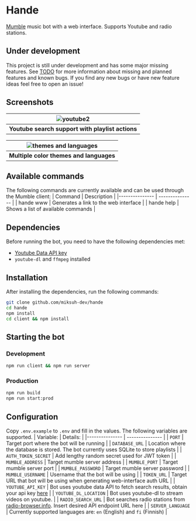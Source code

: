 # Hande

[Mumble](https://www.mumble.info/) music bot with a web interface. Supports Youtube and radio stations.

## Under development

This project is still under development and has some major missing features. See [TODO](docs/TODO.md) for more information about missing and planned features and known bugs. If you find any new bugs or have new feature ideas feel free to open an issue!

## Screenshots

| ![youtube2](https://user-images.githubusercontent.com/11806132/210383776-650c5ac9-5d50-43a1-a35a-5a1c28dd7874.gif)|
|:--:|
| <b>Youtube search support with playlist actions</b>|

| ![themes and languages](https://user-images.githubusercontent.com/11806132/210380520-3689fc16-7ac3-45c8-8035-5e609f3b6d9a.gif)|
|:--:|
| <b>Multiple color themes and languages</b>|

## Available commands

The following commands are currently available and can be used through the Mumble client:
| Command | Description |
|--------------- | --------------- |
| hande www | Generates a link to the web interface |
| hande help | Shows a list of available commands |

## Dependencies

Before running the bot, you need to have the following dependencies met:

- [Youtube Data API key](https://developers.google.com/youtube/registering_an_application)
- `youtube-dl` and `ffmpeg` installed

## Installation

After installing the dependencies, run the following commands:

```bash
git clone github.com/miksuh-dev/hande
cd hande
npm install
cd client && npm install
```

## Starting the bot

### Development

```bash
npm run client && npm run server
```

### Production

```bash
npm run build
npm run start:prod
```

## Configuration

Copy `.env.example` to `.env` and fill in the values. The following variables are supported.
| Variable: | Details: |
|--------------- | --------------- |
| `PORT` | Target port where the bot will be running |
| `DATABASE_URL` | Location where the database is stored. The bot currently uses SQLite to store playlists |
| `AUTH_TOKEN_SECRET` | Add lengthy random secret used for JWT token |
| `MUMBLE_ADDRESS` | Target mumble server address |
| `MUMBLE_PORT` | Target mumble server port |
| `MUMBLE_PASSWORD` | Target mumble server password |
| `MUMBLE_USERNAME` | Username that the bot will be using |
| `TOKEN_URL` | Target URL that bot will be using when generating web-interface auth URL |
| `YOUTUBE_API_KEY` | Bot uses youtube data API to fetch search results, obtain your api key [here](https://developers.google.com/youtube/registering_an_application) |
| `YOUTUBE_DL_LOCATION` | Bot uses youtube-dl to stream videos on youtube. |
| `RADIO_SEARCH_URL` | Bot searches radio stations from [radio-browser.info](https://radio-browser.info). Insert desired API endpoint URL here |
| `SERVER_LANGUAGE` | Currently supported languages are: `en` (English) and `fi` (Finnish) |
